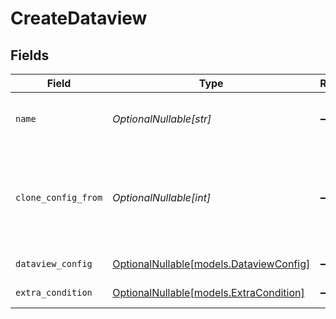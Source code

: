 # CreateDataview


## Fields

| Field                                                                  | Type                                                                   | Required                                                               | Description                                                            | Example                                                                |
| ---------------------------------------------------------------------- | ---------------------------------------------------------------------- | ---------------------------------------------------------------------- | ---------------------------------------------------------------------- | ---------------------------------------------------------------------- |
| `name`                                                                 | *OptionalNullable[str]*                                                | :heavy_minus_sign:                                                     | Dataview Name                                                          | {<br/>"value": "New Dataview"<br/>}                                    |
| `clone_config_from`                                                    | *OptionalNullable[int]*                                                | :heavy_minus_sign:                                                     | Clone config from                                                      | {<br/>"value": {<br/>"clone_config_from": {<br/>"dataview_id": 1<br/>}<br/>}<br/>} |
| `dataview_config`                                                      | [OptionalNullable[models.DataviewConfig]](../models/dataviewconfig.md) | :heavy_minus_sign:                                                     | Dataview Config                                                        |                                                                        |
| `extra_condition`                                                      | [OptionalNullable[models.ExtraCondition]](../models/extracondition.md) | :heavy_minus_sign:                                                     | Extra Condition                                                        |                                                                        |
